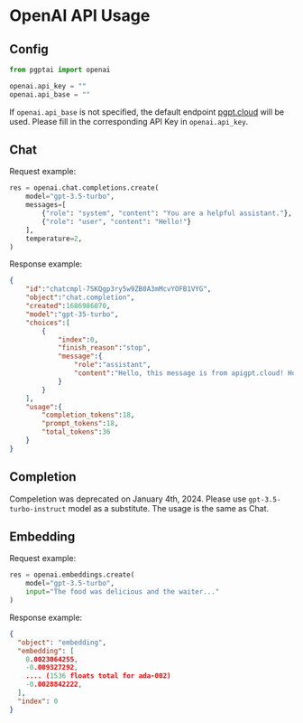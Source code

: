 # OpenAI API Usage

## Config

```python
from pgptai import openai

openai.api_key = ""
openai.api_base = ""
```
If `openai.api_base` is not specified, the default endpoint [pgpt.cloud](https://pgpt.cloud) will be used. Please fill in the corresponding API Key in `openai.api_key`.

## Chat
Request example:
```python
res = openai.chat.completions.create(
    model="gpt-3.5-turbo",
    messages=[
        {"role": "system", "content": "You are a helpful assistant."},
        {"role": "user", "content": "Hello!"}
    ],
    temperature=2,
)
```
Response example:
```json
{
    "id":"chatcmpl-7SKQgp3ry5w9ZB0A3mMcvYOFB1VYG",
    "object":"chat.completion",
    "created":1686986070,
    "model":"gpt-35-turbo",
    "choices":[
        {
            "index":0,
            "finish_reason":"stop",
            "message":{
                "role":"assistant",
                "content":"Hello, this message is from apigpt.cloud! How may I assist you today?"
            }
        }
    ],
    "usage":{
        "completion_tokens":18,
        "prompt_tokens":18,
        "total_tokens":36
    }
}
```

## Completion
Compeletion was deprecated on January 4th, 2024. Please use `gpt-3.5-turbo-instruct` model as a substitute. The usage is the same as Chat.

## Embedding
Request example:
```python
res = openai.embeddings.create(
    model="gpt-3.5-turbo",
    input="The food was delicious and the waiter..."
)
```
Response example:
```json
{
  "object": "embedding",
  "embedding": [
    0.0023064255,
    -0.009327292,
    .... (1536 floats total for ada-002)
    -0.0028842222,
  ],
  "index": 0
}
```